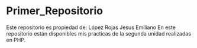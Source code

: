# Primer_Repositorio
Este repositorio es propiedad de: López Rojas Jesus Emiliano
En este repositorio están disponibles mis practicas de la segunda unidad realizadas en PHP.
